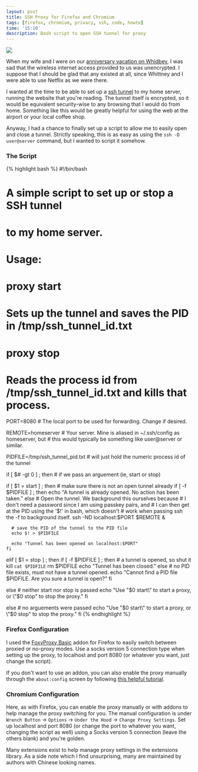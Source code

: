 ```yaml
---
layout: post
title: SSH Proxy for Firefox and Chromium
tags: [firefox, chromium, privacy, ssh, code, howto]
time: '15:10'
description: Bash script to open SSH tunnel for proxy
---
```


<img class="img_left" src="http://www.webmastersbydesign.com/wp-content/uploads/2008/07/encryption.jpg" />

When my wife and I were on our [anniversary vacation on Whidbey], I was sad that the wireless internet access provided to us was unencrypted.  I suppose that I should be glad that any existed at all, since Whittney and I were able to use Netflix as we were there.

[anniversary vacation on Whidbey]:/2010/06/10/whidbey_vacation

I wanted at the time to be able to set up a [ssh tunnel] to my home server, running the website that you're reading.  The tunnel itself is encrypted, so it would be equivalent security-wise to any browsing that I would do from home.  Something like this would be greatly helpful for using the web at the airport or your local coffee shop.

[ssh tunnel]:http://en.wikipedia.org/wiki/Tunneling_protocol#Secure_Shell_tunneling

<!-- EXTENDED -->

Anyway, I had a chance to finally set up a script to allow me to easily open and close a tunnel.  Strictly speaking, this is as easy as using the `ssh -D user@server` command, but I wanted to script it somehow.

### The Script ###

{% highlight bash %}
#!/bin/bash
#
# A simple script to set up or stop a SSH tunnel
# to my home server.
#
# Usage: 
#
#	proxy start
#		Sets up the tunnel and saves the PID in /tmp/ssh_tunnel_id.txt
#
#	proxy stop
#		Reads the process id from /tmp/ssh_tunnel_id.txt and kills that process.

PORT=8080 # The local port to be used for forwarding.  Change if desired.

REMOTE=homeserver # Your server. Mine is aliased in ~/.ssh/config as homeserver, but
		  # this would typically be something like user@server or similar.

PIDFILE=/tmp/ssh_tunnel_pid.txt # will just hold the numeric process id of the tunnel


if [ $# -gt 0 ] ; then # if we pass an arguement (ie, start or stop)

  if [ $1 = start ] ; then
    # make sure there is not an open tunnel already
    if [ -f $PIDFILE ] ; then
      echo "A tunnel is already opened.  No action has been taken."
    else
      # Open the tunnel. We background this ourselves because
      # I don't need a password since I am using passkey pairs, and
      # I can then get at the PID using the '$!' in bash, which doesn't
      # work when passing ssh the -f to background itself.
      ssh -ND localhost:$PORT $REMOTE &

      # save the PID of the tunnel to the PID file
      echo $! > $PIDFILE

      echo "Tunnel has been opened on localhost:$PORT"
    fi
  elif [ $1 = stop ] ; then
    if [ -f $PIDFILE ] ; then # a tunnel is opened, so shut it
      kill `cat $PIDFILE`
      rm $PIDFILE
      echo "Tunnel has been closed."
    else # no PID file exists, must not have a tunnel opened.
      echo "Cannot find a PID file $PIDFILE.  Are you sure a tunnel is open?"
    fi

  else # neither start nor stop is passed
    echo "Use \"$0 start\" to start a proxy, or \"$0 stop\" to stop the proxy."
  fi

else # no arguements were passed
  echo "Use \"$0 start\" to start a proxy, or \"$0 stop\" to stop the proxy."
fi
{% endhighlight %}

### Firefox Configuration ###

I used the [FoxyProxy Basic] addon for Firefox to easily switch between proxied or no-proxy modes.  Use a socks version 5 connection type when setting up the proxy, to localhost and port 8080 (or whatever you want, just change the script).

[FoxyProxy Basic]:https://addons.mozilla.org/en-US/firefox/addon/15023/

If you don't want to use an addon, you can also enable the proxy manually through the `about:config` screen by following [this helpful tutorial].

[this helpful tutorial]:http://wiki.freaks-unidos.net/weblogs/azul/firefox-ssh-tunnel

### Chromium Configuration ###

Here, as with Firefox, you can enable the proxy manually or with addons to help manage the proxy switching for you.  The manual configuration is under `Wrench Button` &rarr; `Options` &rarr; `Under the Hood` &rarr; `Change Proxy Settings`.  Set up localhost and port 8080 (or change the port to whatever you want, changing the script as well) using a Socks version 5 connection (leave the others blank) and you're golden.

Many extensions exist to help manage proxy settings in the extensions library.  As a side note which I find unsurprising, many are maintained by authors with Chinese looking names.
